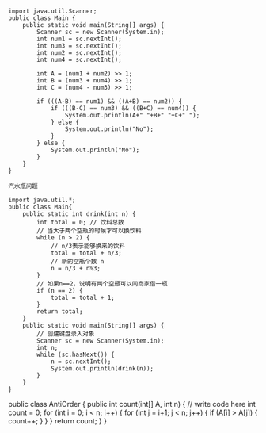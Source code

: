 ```

import java.util.Scanner;
public class Main {
    public static void main(String[] args) {
        Scanner sc = new Scanner(System.in);
        int num1 = sc.nextInt();
        int num3 = sc.nextInt();
        int num2 = sc.nextInt();
        int num4 = sc.nextInt();
        
        int A = (num1 + num2) >> 1;
        int B = (num3 + num4) >> 1;
        int C = (num4 - num3) >> 1;
        
        if (((A-B) == num1) && ((A+B) == num2)) {
            if (((B-C) == num3) && ((B+C) == num4)) {
                System.out.println(A+" "+B+" "+C+" ");
            } else {
                System.out.println("No");
            }
        } else {
            System.out.println("No");
        }
    }
}
```

```
汽水瓶问题

import java.util.*;
public class Main{
	public static int drink(int n) {
		int total = 0; // 饮料总数
		// 当大于两个空瓶的时候才可以换饮料
		while (n > 2) {
			// n/3表示能够换来的饮料
			total = total + n/3;
			// 新的空瓶个数 n
			n = n/3 + n%3;
		}
		// 如果n==2，说明有两个空瓶可以同商家借一瓶
		if (n == 2) {
			total = total + 1;
		}
		return total;
	}
	public static void main(String[] args) {
		// 创建键盘录入对象
		Scanner sc = new Scanner(System.in);
		int n;
		while (sc.hasNext()) {
			n = sc.nextInt();
			System.out.println(drink(n));
		}
	}
}
```

public class AntiOrder {
	public int count(int[] A, int n) {
	// write code here
	int count = 0;
	for (int i = 0; i < n; i++) {
		for (int j = i+1; j < n; j++) {
			if (A[i] > A[j]) {
				count++;
			}
		}
	}
		return count;
	}
}